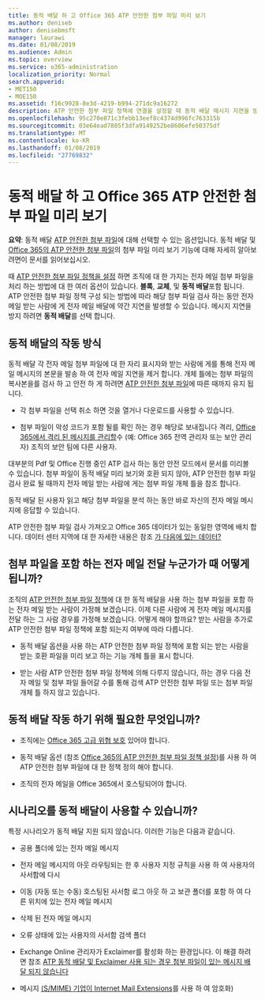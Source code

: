 ```yaml
---
title: 동적 배달 하 고 Office 365 ATP 안전한 첨부 파일 미리 보기
ms.author: deniseb
author: denisebmsft
manager: laurawi
ms.date: 01/08/2019
ms.audience: Admin
ms.topic: overview
ms.service: o365-administration
localization_priority: Normal
search.appverid:
- MET150
- MOE150
ms.assetid: f16c9928-8e3d-4219-b994-271dc9a16272
description: ATP 안전한 첨부 파일 정책에 연결을 설정할 때 동적 배달 메시지 지연을 방지 하 고 사용자 검색 되는 첨부 파일 미리 보기를 사용 하도록 설정 하려면 선택 합니다.
ms.openlocfilehash: 95c270e871c3febb13eef8c4374d996fc763315b
ms.sourcegitcommit: 03e64ead7805f3dfa9149252be8606efe50375df
ms.translationtype: MT
ms.contentlocale: ko-KR
ms.lasthandoff: 01/08/2019
ms.locfileid: "27769832"
---
```

# <a name="dynamic-delivery-and-previewing-with-office-365-atp-safe-attachments"></a>동적 배달 하 고 Office 365 ATP 안전한 첨부 파일 미리 보기

**요약**: 동적 배달 [ATP 안전한 첨부 파일](atp-safe-attachments.md)에 대해 선택할 수 있는 옵션입니다. 동적 배달 및 [Office 365의 ATP 안전한 첨부 파일](atp-safe-attachments.md)의 첨부 파일 미리 보기 기능에 대해 자세히 알아보려면이 문서를 읽어보십시오.

때 [ATP 안전한 첨부 파일 정책을 설정](set-up-atp-safe-attachments-policies.md) 하면 조직에 대 한 가지는 전자 메일 첨부 파일을 처리 하는 방법에 대 한 여러 옵션이 있습니다. **블록**, **교체**, 및 **동적 배달**포함 됩니다. ATP 안전한 첨부 파일 정책 구성 되는 방법에 따라 해당 첨부 파일 검사 하는 동안 전자 메일 받는 사람에 게 전자 메일 배달에 약간 지연을 발생할 수 있습니다. 메시지 지연을 방지 하려면 **동적 배달**를 선택 합니다.
  
## <a name="how-dynamic-delivery-works"></a>동적 배달의 작동 방식
  
동적 배달 각 전자 메일 첨부 파일에 대 한 자리 표시자와 받는 사람에 게를 통해 전자 메일 메시지의 본문을 발송 하 여 전자 메일 지연을 제거 합니다. 개체 틀에는 첨부 파일의 복사본을를 검사 하 고 안전 하 게 하려면 [ATP 안전한 첨부 파일](atp-safe-attachments.md)에 따른 때까지 유지 됩니다. 

- 각 첨부 파일을 선택 취소 하면 것을 열거나 다운로드를 사용할 수 있습니다. 

- 첨부 파일이 악성 코드가 포함 될를 확인 하는 경우 해당로 보내집니다 격리, [Office 365에서 격리 된 메시지를 관리할](manage-quarantined-messages-and-files.md)수 (예: Office 365 전역 관리자 또는 보안 관리자) 조직의 보안 팀에 다른 사용자.

대부분의 Pdf 및 Office 진행 중인 ATP 검사 하는 동안 안전 모드에서 문서를 미리볼 수 있습니다. 첨부 파일이 동적 배달 미리 보기와 호환 되지 않아, ATP 안전한 첨부 파일 검사 완료 될 때까지 전자 메일 받는 사람에 게는 첨부 파일 개체 틀을 참조 합니다.

동적 배달 된 사용자 읽고 해당 첨부 파일을 분석 하는 동안 바로 자신의 전자 메일 메시지에 응답할 수 있습니다. 

ATP 안전한 첨부 파일 검사 가져오고 Office 365 데이터가 있는 동일한 영역에 배치 합니다. 데이터 센터 지역에 대 한 자세한 내용은 참조 [가 다음에 있는 데이터?](https://products.office.com/where-is-your-data-located?geo=All) 
  
## <a name="what-happens-when-someone-forwards-an-email-that-contains-an-attachment"></a>첨부 파일을 포함 하는 전자 메일 전달 누군가가 때 어떻게 됩니까?

조직의 [ATP 안전한 첨부 파일 정책](set-up-atp-safe-attachments-policies.md)에 대 한 동적 배달을 사용 하는 첨부 파일을 포함 하는 전자 메일 받는 사람이 가정해 보겠습니다. 이제 다른 사람에 게 전자 메일 메시지를 전달 하는 그 사람 경우를 가정해 보겠습니다. 어떻게 해야 할까요? 받는 사람을 추가로 ATP 안전한 첨부 파일 정책에 포함 되는지 여부에 따라 다릅니다.
  
- 동적 배달 옵션을 사용 하는 ATP 안전한 첨부 파일 정책에 포함 되는 받는 사람을 받는 호환 파일을 미리 보고 하는 기능 개체 틀을 표시 합니다.
    
- 받는 사람 ATP 안전한 첨부 파일 정책에 의해 다루지 않습니다, 하는 경우 다음 전자 메일 및 첨부 파일 들어갈 수를 통해 검색 ATP 안전한 첨부 파일 또는 첨부 파일 개체 틀 하지 않고 있습니다.
    
## <a name="whats-required-for-dynamic-delivery-to-work"></a>동적 배달 작동 하기 위해 필요한 무엇입니까?

- 조직에는 [Office 365 고급 위협 보호](office-365-atp.md) 있어야 합니다.
    
- 동적 배달 옵션 (참조 [Office 365의 ATP 안전한 첨부 파일 정책 설정](set-up-atp-safe-attachments-policies.md))를 사용 하 여 ATP 안전한 첨부 파일에 대 한 정책 정의 해야 합니다.
    
- 조직의 전자 메일을 Office 365에서 호스팅되어야 합니다.
    
## <a name="are-there-scenarios-for-which-dynamic-delivery-is-not-available"></a>시나리오를 동적 배달이 사용할 수 있습니까?

특정 시나리오가 동적 배달 지원 되지 않습니다. 이러한 기능은 다음과 같습니다.
  
- 공용 폴더에 있는 전자 메일 메시지
    
- 전자 메일 메시지의 아웃 라우팅되는 한 후 사용자 지정 규칙을 사용 하 여 사용자의 사서함에 다시
    
- 이동 (자동 또는 수동) 호스팅된 사서함 로그 아웃 하 고 보관 폴더를 포함 하 여 다른 위치에 있는 전자 메일 메시지
    
- 삭제 된 전자 메일 메시지
    
- 오류 상태에 있는 사용자의 사서함 검색 폴더
    
- Exchange Online 관리자가 Exclaimer를 활성화 하는 환경입니다. 이 해결 하려면 참조 [ATP 동적 배달 및 Exclaimer 사용 되는 경우 첨부 파일이 있는 메시지 배달 되지 않습니다](https://support.microsoft.com/help/4014438/messages-with-attachments-are-not-delivered-when-atp-dynamic-delivery)

- 메시지 [(S/MIME) 기업이 Internet Mail Extensions](s-mime-for-message-signing-and-encryption.md)를 사용 하 여 암호화)
    
